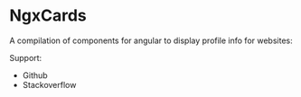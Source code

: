 # NgxCards

A compilation of components for angular to display profile info for websites:

Support:

- Github
- Stackoverflow
